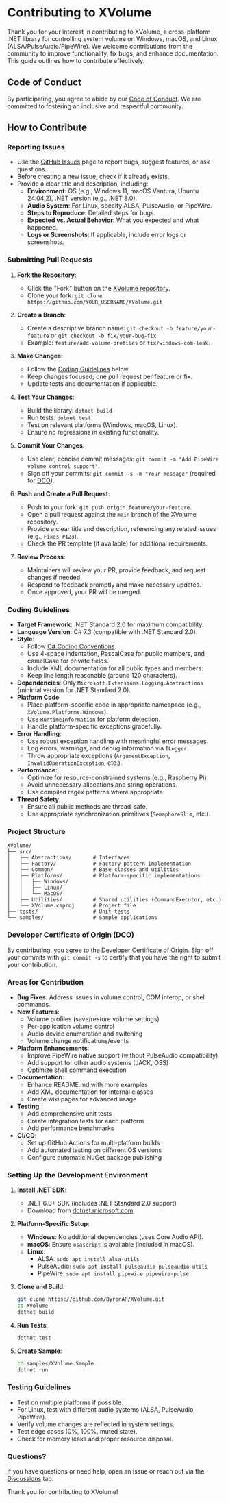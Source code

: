 ﻿# Contributing to XVolume

Thank you for your interest in contributing to XVolume, a cross-platform .NET library for controlling system volume on Windows, macOS, and Linux (ALSA/PulseAudio/PipeWire). We welcome contributions from the community to improve functionality, fix bugs, and enhance documentation. This guide outlines how to contribute effectively.

## Code of Conduct
By participating, you agree to abide by our [Code of Conduct](CODE_OF_CONDUCT.md). We are committed to fostering an inclusive and respectful community.

## How to Contribute

### Reporting Issues
- Use the [GitHub Issues](https://github.com/ByronAP/XVolume/issues) page to report bugs, suggest features, or ask questions.
- Before creating a new issue, check if it already exists.
- Provide a clear title and description, including:
  - **Environment**: OS (e.g., Windows 11, macOS Ventura, Ubuntu 24.04.2), .NET version (e.g., .NET 8.0).
  - **Audio System**: For Linux, specify ALSA, PulseAudio, or PipeWire.
  - **Steps to Reproduce**: Detailed steps for bugs.
  - **Expected vs. Actual Behavior**: What you expected and what happened.
  - **Logs or Screenshots**: If applicable, include error logs or screenshots.

### Submitting Pull Requests
1. **Fork the Repository**:
   - Click the "Fork" button on the [XVolume repository](https://github.com/ByronAP/XVolume).
   - Clone your fork: `git clone https://github.com/YOUR_USERNAME/XVolume.git`

2. **Create a Branch**:
   - Create a descriptive branch name: `git checkout -b feature/your-feature` or `git checkout -b fix/your-bug-fix`.
   - Example: `feature/add-volume-profiles` or `fix/windows-com-leak`.

3. **Make Changes**:
   - Follow the [Coding Guidelines](#coding-guidelines) below.
   - Keep changes focused; one pull request per feature or fix.
   - Update tests and documentation if applicable.

4. **Test Your Changes**:
   - Build the library: `dotnet build`
   - Run tests: `dotnet test`
   - Test on relevant platforms (Windows, macOS, Linux).
   - Ensure no regressions in existing functionality.

5. **Commit Your Changes**:
   - Use clear, concise commit messages: `git commit -m "Add PipeWire volume control support"`.
   - Sign off your commits: `git commit -s -m "Your message"` (required for [DCO](#developer-certificate-of-origin)).

6. **Push and Create a Pull Request**:
   - Push to your fork: `git push origin feature/your-feature`.
   - Open a pull request against the `main` branch of the XVolume repository.
   - Provide a clear title and description, referencing any related issues (e.g., `Fixes #123`).
   - Check the PR template (if available) for additional requirements.

7. **Review Process**:
   - Maintainers will review your PR, provide feedback, and request changes if needed.
   - Respond to feedback promptly and make necessary updates.
   - Once approved, your PR will be merged.

### Coding Guidelines
- **Target Framework**: .NET Standard 2.0 for maximum compatibility.
- **Language Version**: C# 7.3 (compatible with .NET Standard 2.0).
- **Style**:
  - Follow [C# Coding Conventions](https://learn.microsoft.com/en-us/dotnet/csharp/fundamentals/coding-style/coding-conventions).
  - Use 4-space indentation, PascalCase for public members, and camelCase for private fields.
  - Include XML documentation for all public types and members.
  - Keep line length reasonable (around 120 characters).
- **Dependencies**: Only `Microsoft.Extensions.Logging.Abstractions` (minimal version for .NET Standard 2.0).
- **Platform Code**: 
  - Place platform-specific code in appropriate namespace (e.g., `XVolume.Platforms.Windows`).
  - Use `RuntimeInformation` for platform detection.
  - Handle platform-specific exceptions gracefully.
- **Error Handling**: 
  - Use robust exception handling with meaningful error messages.
  - Log errors, warnings, and debug information via `ILogger`.
  - Throw appropriate exceptions (`ArgumentException`, `InvalidOperationException`, etc.).
- **Performance**: 
  - Optimize for resource-constrained systems (e.g., Raspberry Pi).
  - Avoid unnecessary allocations and string operations.
  - Use compiled regex patterns where appropriate.
- **Thread Safety**: 
  - Ensure all public methods are thread-safe.
  - Use appropriate synchronization primitives (`SemaphoreSlim`, etc.).

### Project Structure
```
XVolume/
├── src/
│   ├── Abstractions/       # Interfaces
│   ├── Factory/            # Factory pattern implementation
│   ├── Common/             # Base classes and utilities
│   ├── Platforms/          # Platform-specific implementations
│   │   ├── Windows/
│   │   ├── Linux/
│   │   └── MacOS/
│   ├── Utilities/          # Shared utilities (CommandExecutor, etc.)
│   └── XVolume.csproj      # Project file
├── tests/                  # Unit tests     
└── samples/                # Sample applications       
```

### Developer Certificate of Origin (DCO)
By contributing, you agree to the [Developer Certificate of Origin](https://developercertificate.org/). Sign off your commits with `git commit -s` to certify that you have the right to submit your contribution.

### Areas for Contribution
- **Bug Fixes**: Address issues in volume control, COM interop, or shell commands.
- **New Features**: 
  - Volume profiles (save/restore volume settings)
  - Per-application volume control
  - Audio device enumeration and switching
  - Volume change notifications/events
- **Platform Enhancements**: 
  - Improve PipeWire native support (without PulseAudio compatibility)
  - Add support for other audio systems (JACK, OSS)
  - Optimize shell command execution
- **Documentation**: 
  - Enhance README.md with more examples
  - Add XML documentation for internal classes
  - Create wiki pages for advanced usage
- **Testing**: 
  - Add comprehensive unit tests
  - Create integration tests for each platform
  - Add performance benchmarks
- **CI/CD**: 
  - Set up GitHub Actions for multi-platform builds
  - Add automated testing on different OS versions
  - Configure automatic NuGet package publishing

### Setting Up the Development Environment
1. **Install .NET SDK**: 
   - .NET 6.0+ SDK (includes .NET Standard 2.0 support)
   - Download from [dotnet.microsoft.com](https://dotnet.microsoft.com/download)

2. **Platform-Specific Setup**:
   - **Windows**: No additional dependencies (uses Core Audio API).
   - **macOS**: Ensure `osascript` is available (included in macOS).
   - **Linux**:
     - ALSA: `sudo apt install alsa-utils`
     - PulseAudio: `sudo apt install pulseaudio pulseaudio-utils`
     - PipeWire: `sudo apt install pipewire pipewire-pulse`

3. **Clone and Build**:
   ```bash
   git clone https://github.com/ByronAP/XVolume.git
   cd XVolume
   dotnet build
   ```

4. **Run Tests**:
   ```bash
   dotnet test
   ```

5. **Create Sample**:
   ```bash
   cd samples/XVolume.Sample
   dotnet run
   ```

### Testing Guidelines
- Test on multiple platforms if possible.
- For Linux, test with different audio systems (ALSA, PulseAudio, PipeWire).
- Verify volume changes are reflected in system settings.
- Test edge cases (0%, 100%, muted state).
- Check for memory leaks and proper resource disposal.

### Questions?
If you have questions or need help, open an issue or reach out via the [Discussions](https://github.com/ByronAP/XVolume/discussions) tab.

Thank you for contributing to XVolume!